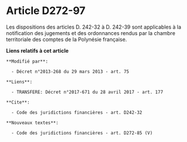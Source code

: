 # Article D272-97

Les dispositions des articles D. 242-32 à D. 242-39 sont applicables à la notification des jugements et des ordonnances
rendus par la chambre territoriale des comptes de la Polynésie française.

**Liens relatifs à cet article**

	**Modifié par**:

	  - Décret n°2013-268 du 29 mars 2013 - art. 75

	**Liens**:

	  - TRANSFERE: Décret n°2017-671 du 28 avril 2017 - art. 177

	**Cite**:

	  - Code des juridictions financières - art. D242-32

	**Nouveaux textes**:

	  - Code des juridictions financières - art. D272-85 (V)
